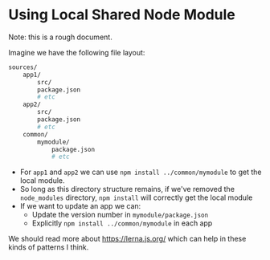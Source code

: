 # Using Local Shared Node Module

Note: this is a rough document.

Imagine we have the following file layout:

```sh
sources/
    app1/
        src/
        package.json
        # etc
    app2/
        src/
        package.json
        # etc
    common/
        mymodule/
            package.json
            # etc
```

* For `app1` and `app2` we can use `npm install ../common/mymodule` to get the local module.
* So long as this directory structure remains, if we've removed the `node_modules` directory, `npm install` will correctly get the local module
* If we want to update an app we can:
    * Update the version number in `mymodule/package.json`
    * Explicitly `npm install ../common/mymodule` in each app

We should read more about <https://lerna.js.org/> which can help in these kinds of patterns I think.


